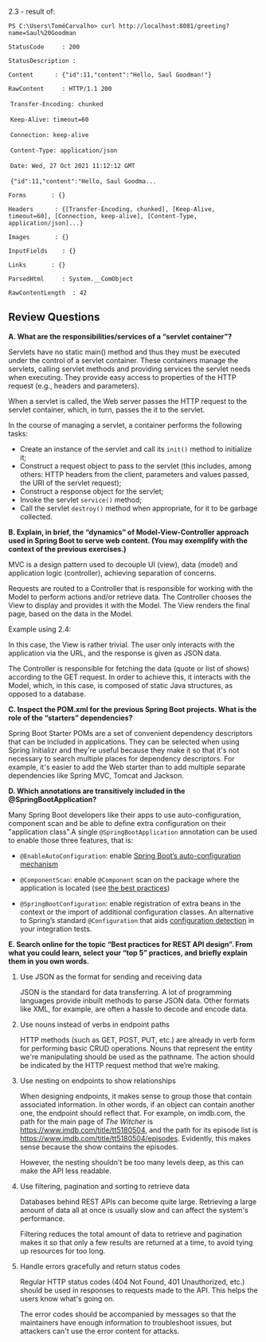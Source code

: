 2.3 - result of:

`PS C:\Users\ToméCarvalho> curl http://localhost:8081/greeting?name=Saul%20Goodman`

`StatusCode     : 200`

`StatusDescription :`

`Content      : {"id":11,"content":"Hello, Saul Goodman!"}`

`RawContent     : HTTP/1.1 200`

​          `Transfer-Encoding: chunked`

​          `Keep-Alive: timeout=60`

​          `Connection: keep-alive`

​          `Content-Type: application/json`

​          `Date: Wed, 27 Oct 2021 11:12:12 GMT`



​          `{"id":11,"content":"Hello, Saul Goodma...`

`Forms       : {}`

`Headers      : {[Transfer-Encoding, chunked], [Keep-Alive, timeout=60], [Connection, keep-alive], [Content-Type, application/json]...}`

`Images       : {}`

`InputFields    : {}`

`Links       : {}`

`ParsedHtml     : System.__ComObject`

`RawContentLength  : 42`



## Review Questions

**A. What are the responsibilities/services of a “servlet container”?**

Servlets have no static main() method and thus they must be executed under the control of a servlet container. These containers manage the servlets, calling servlet methods and providing services the servlet needs when executing. They provide easy access to properties of the HTTP request (e.g., headers and parameters). 

When a servlet is called, the Web server passes the HTTP request to the servlet container, which, in turn, passes the it to the servlet.

In the course of managing a servlet, a container performs the following tasks:

- Create an instance of the servlet and call its `init()` method to initialize it;
- Construct a request object to pass to the servlet (this includes, among others: HTTP headers from the client, parameters and values passed, the URI of the servlet request);
- Construct a response object for the servlet;
- Invoke the servlet `service()` method;
- Call the servlet `destroy()` method when appropriate, for it to be garbage collected.



**B. Explain, in brief, the “dynamics” of Model-View-Controller approach used in Spring Boot to serve web content. (You may exemplify with the context of the previous exercises.)**

MVC is a design pattern used to decouple UI (view), data (model) and application logic (controller), achieving separation of concerns.

Requests are routed to a Controller that is responsible for working with the Model to perform actions and/or retrieve data. The Controller chooses the View to display and provides it with the Model. The View renders the final page, based on the data in the Model.

Example using 2.4:

In this case, the View is rather trivial. The user only interacts with the application via the URL, and the response is given as JSON data.

The Controller is responsible for fetching the data (quote or list of shows) according to the GET request. In order to achieve this, it interacts with the Model, which, in this case, is composed of static Java structures, as opposed to a database.



**C. Inspect the POM.xml for the previous Spring Boot projects. What is the role of the “starters” dependencies?**

Spring Boot Starter POMs are a set of convenient dependency descriptors that can be included in applications. They can be selected when using Spring Initializr and they're useful because they make it so that it's not necessary to search multiple places for dependency descriptors. For example, it's easier to add the Web starter than to add multiple separate dependencies like Spring MVC, Tomcat and Jackson.



**D. Which annotations are transitively included in the @SpringBootApplication?**

Many Spring Boot developers like their apps to use auto-configuration, component scan and be able to define extra configuration on their "application class".A single `@SpringBootApplication` annotation can be used to enable those three features, that is:

- `@EnableAutoConfiguration`: enable [Spring Boot’s auto-configuration mechanism](https://docs.spring.io/spring-boot/docs/current/reference/html/using.html#using.auto-configuration)

- `@ComponentScan`: enable `@Component` scan on the package where the application is located (see [the best practices](https://docs.spring.io/spring-boot/docs/current/reference/html/using.html#using.structuring-your-code))

- `@SpringBootConfiguration`: enable registration of extra beans in the context or the import of additional configuration classes. An alternative to Spring’s standard `@Configuration` that aids [configuration detection](https://docs.spring.io/spring-boot/docs/current/reference/html/features.html#features.testing.spring-boot-applications.detecting-configuration) in your integration tests.

  

**E. Search online for the topic “Best practices for REST API design”. From what you could learn, select your “top 5” practices, and briefly explain them in you own words.**

1. Use JSON as the format for sending and receiving data

   JSON is the standard for data transferring. A lot of programming languages provide inbuilt methods to parse JSON data. Other formats like XML, for example, are often a hassle to decode and encode data.

2. Use nouns instead of verbs in endpoint paths

   HTTP methods (such as GET, POST, PUT, etc.) are already in verb form for performing basic CRUD operations. Nouns that represent the entity we're manipulating should be used as the pathname. The action should be indicated by the HTTP request method that we’re making.

3. Use nesting on endpoints to show relationships

   When designing endpoints, it makes sense to group those that contain associated information. In other words, if an object can contain another one, the endpoint should reflect that. For example, on imdb.com, the path for the main page of *The Witcher* is https://www.imdb.com/title/tt5180504, and the path for its episode list is https://www.imdb.com/title/tt5180504/episodes. Evidently, this makes sense because the show contains the episodes.

   However, the nesting shouldn't be too many levels deep, as this can make the API less readable.

4. Use filtering, pagination and sorting to retrieve data

   Databases behind REST APIs can become quite large. Retrieving a large amount of data all at once is usually slow and can affect the system's performance.

   Filtering reduces the total amount of data to retrieve and pagination makes it so that only a few results are returned at a time, to avoid tying up resources for too long.

5. Handle errors gracefully and return status codes

   Regular HTTP status codes (404 Not Found, 401 Unauthorized, etc.) should be used in responses to requests made to the API. This helps the users know what's going on. 

   The error codes should be accompanied by messages so that the maintainers have enough information to troubleshoot issues, but attackers can't use the error content for attacks.

